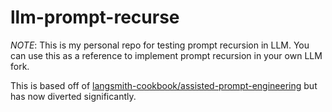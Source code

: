 # llm-prompt-recurse

_NOTE_: This is my personal repo for testing prompt recursion in LLM. You can use this as a reference to implement prompt recursion in your own LLM fork.

This is based off of [langsmith-cookbook/assisted-prompt-engineering](https://github.com/langchain-ai/langsmith-cookbook/blob/main/optimization/assisted-prompt-bootstrapping/assisted-prompt-engineering.ipynb) but has now diverted significantly.
